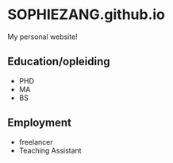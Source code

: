 # SOPHIEZANG.github.io
My personal website!

## Education/opleiding
- PHD 
- MA
- BS

## Employment

- freelancer
- Teaching Assistant
